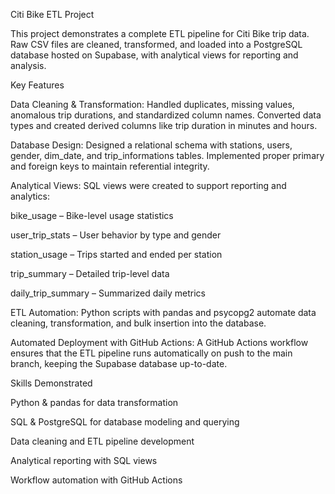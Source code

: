 Citi Bike ETL Project

This project demonstrates a complete ETL pipeline for Citi Bike trip data. Raw CSV files are cleaned, transformed, and loaded into a PostgreSQL database hosted on Supabase, with analytical views for reporting and analysis.

Key Features

Data Cleaning & Transformation: Handled duplicates, missing values, anomalous trip durations, and standardized column names. Converted data types and created derived columns like trip duration in minutes and hours.

Database Design: Designed a relational schema with stations, users, gender, dim_date, and trip_informations tables. Implemented proper primary and foreign keys to maintain referential integrity.

Analytical Views: SQL views were created to support reporting and analytics:

bike_usage – Bike-level usage statistics

user_trip_stats – User behavior by type and gender

station_usage – Trips started and ended per station

trip_summary – Detailed trip-level data

daily_trip_summary – Summarized daily metrics

ETL Automation: Python scripts with pandas and psycopg2 automate data cleaning, transformation, and bulk insertion into the database.

Automated Deployment with GitHub Actions: A GitHub Actions workflow ensures that the ETL pipeline runs automatically on push to the main branch, keeping the Supabase database up-to-date.

Skills Demonstrated

Python & pandas for data transformation

SQL & PostgreSQL for database modeling and querying

Data cleaning and ETL pipeline development

Analytical reporting with SQL views

Workflow automation with GitHub Actions